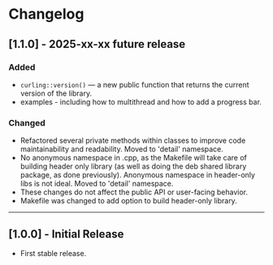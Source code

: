 # Changelog

## [1.1.0] - 2025-xx-xx future release
### Added
- `curling::version()` — a new public function that returns the current version of the library.
- examples - including how to multithread and how to add a progress bar.

### Changed
- Refactored several private methods within classes to improve code maintainability and readability. Moved to 'detail' namespace.
- No anonymous namespace in .cpp, as the Makefile will take care of building header only library (as well as doing the deb shared library package, as done previously). Anonymous namespace in header-only libs is not ideal. Moved to 'detail' namespace.
- These changes do not affect the public API or user-facing behavior.
- Makefile was changed to add option to build header-only library.

---

## [1.0.0] - Initial Release
- First stable release.
